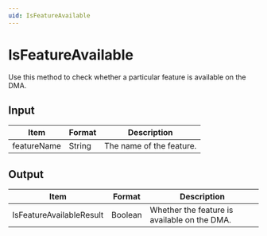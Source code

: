 ```yaml
---
uid: IsFeatureAvailable
---
```


# IsFeatureAvailable

Use this method to check whether a particular feature is available on the DMA.

<!-- Available from DataMiner 9.5.8 onwards. -->

## Input

| Item        | Format | Description              |
|-------------|--------|--------------------------|
| featureName | String | The name of the feature. |

## Output

| Item                     | Format  | Description                                  |
|--------------------------|---------|----------------------------------------------|
| IsFeatureAvailableResult | Boolean | Whether the feature is available on the DMA. |
